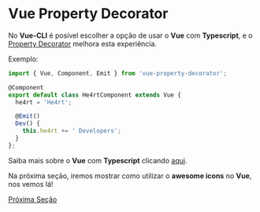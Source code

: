 # Vue Property Decorator

No **Vue-CLI** é posível escolher a opção de usar o **Vue** com **Typescript**, e o [Property Decorator](https://github.com/kaorun343/vue-property-decorator) melhora esta experiência.

Exemplo:

```js
import { Vue, Component, Emit } from 'vue-property-decorator';

@Component
export default class He4rtComponent extends Vue {
  he4rt = 'He4rt';

  @Emit()
  Dev() {
    this.he4rt += ' Developers';
  }
};
```

Saiba mais sobre o **Vue** com **Typescript** clicando [aqui](https://br.vuejs.org/v2/guide/typescript.html).

Na próxima seção, iremos mostrar como utilizar o **awesome icons** no **Vue**, nos vemos lá!

[Próxima Seção](./7-VueFontAwesome.md)